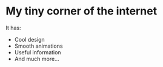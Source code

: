 # My tiny corner of the internet

It has:
- Cool design
- Smooth animations
- Useful information
- And much more...



